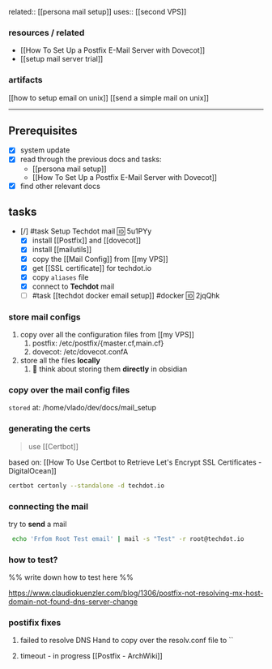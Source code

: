 related:: [[persona mail setup]]
uses:: [[second VPS]]
### resources / related
- [[How To Set Up a Postfix E-Mail Server with Dovecot]]
- [[setup mail server trial]]
### artifacts
[[how to setup email on unix]]
[[send a simple mail on unix]]

___

## **Prerequisites**
- [x] system update
- [x] read through the previous docs and tasks:
	- [[persona mail setup]] 
	- [[How To Set Up a Postfix E-Mail Server with Dovecot]]
- [x] find other relevant docs

## **tasks**

- [/] #task Setup Techdot mail  🆔 5u1PYy
	- [x] install [[Postfix]] and [[dovecot]]
	- [x] install [[mailutils]]
	- [x] copy the [[Mail Config]] from [[my VPS]]
	- [x] get [[SSL certificate]] for techdot.io
	- [x] copy `aliases` file
	- [x]  connect to **Techdot** mail 
	- [ ] #task [[techdot docker email setup]] #docker 🆔 2jqQhk

### store mail configs
1. copy over all the configuration files from [[my VPS]]
	1. postfix: /etc/postfix/{master.cf,main.cf}
	2. dovecot: /etc/dovecot.confA
2. store all the files **locally**
	1. 🤔 think about storing them **directly** in obsidian

### copy over the mail config files
`stored` at: /home/vlado/dev/docs/mail_setup

### generating the certs
> use [[Certbot]]

based on: [[How To Use Certbot to Retrieve Let's Encrypt SSL Certificates - DigitalOcean]]

```bash
certbot certonly --standalone -d techdot.io
```

### connecting the mail

try to **send** a mail

```sh
 echo 'Frfom Root Test email' | mail -s "Test" -r root@techdot.io
```

### how to test?
%% write down how to test here %%

https://www.claudiokuenzler.com/blog/1306/postfix-not-resolving-mx-host-domain-not-found-dns-server-change

### postifix fixes

1. failed to resolve DNS
	Hand to copy over the resolv.conf file to ``

2. timeout - in progress
[[Postfix - ArchWiki]]
